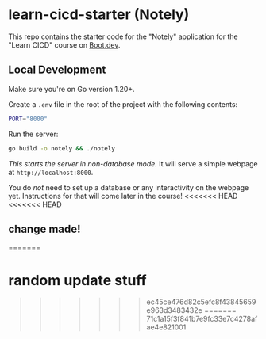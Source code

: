 # learn-cicd-starter (Notely)

This repo contains the starter code for the "Notely" application for the "Learn CICD" course on [Boot.dev](https://boot.dev).

## Local Development

Make sure you're on Go version 1.20+.

Create a `.env` file in the root of the project with the following contents:

```bash
PORT="8000"
```

Run the server:

```bash
go build -o notely && ./notely
```

*This starts the server in non-database mode.* It will serve a simple webpage at `http://localhost:8000`.

You do *not* need to set up a database or any interactivity on the webpage yet. Instructions for that will come later in the course!
<<<<<<< HEAD
<<<<<<< HEAD
## change made!
=======
# random update stuff
>>>>>>> ec45ce476d82c5efc8f43845659e963d3483432e
=======
>>>>>>> 71c1a15f3f841b7e9fc33e7c4278afae4e821001
